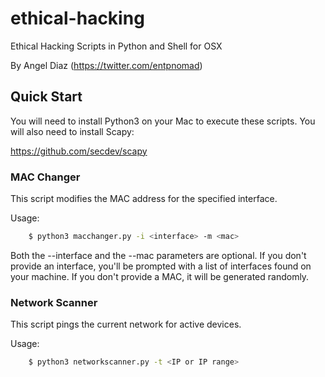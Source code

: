 # ethical-hacking
Ethical Hacking Scripts in Python and Shell for OSX

By Angel Diaz (https://twitter.com/entpnomad)

## Quick Start
You will need to install Python3 on your Mac to execute these scripts. You will also need to install Scapy:

https://github.com/secdev/scapy 

### MAC Changer

This script modifies the MAC address for the specified interface.

Usage:

```sh
    $ python3 macchanger.py -i <interface> -m <mac>
```  

Both the --interface and the --mac parameters are optional. If you don't provide an interface, you'll be prompted with a list of interfaces found on your machine. If you don't provide a MAC, it will be generated randomly.


### Network Scanner

This script pings the current network for active devices.

Usage:

```sh
    $ python3 networkscanner.py -t <IP or IP range>
``` 
